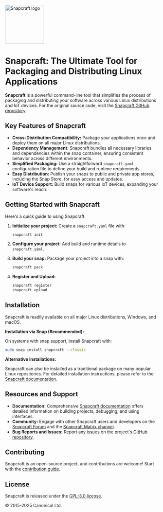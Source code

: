 <img src="https://dashboard.snapcraft.io/site_media/appmedia/2018/04/Snapcraft-logo-bird.png" alt="Snapcraft logo" style="height: 128px; display: block">

# Snapcraft: The Ultimate Tool for Packaging and Distributing Linux Applications

**Snapcraft** is a powerful command-line tool that simplifies the process of packaging and distributing your software across various Linux distributions and IoT devices. For the original source code, visit the [Snapcraft GitHub repository](https://github.com/canonical/snapcraft).

## Key Features of Snapcraft

*   **Cross-Distribution Compatibility:** Package your applications once and deploy them on all major Linux distributions.
*   **Dependency Management:** Snapcraft bundles all necessary libraries and dependencies within the snap container, ensuring consistent behavior across different environments.
*   **Simplified Packaging:** Use a straightforward `snapcraft.yaml` configuration file to define your build and runtime requirements.
*   **Easy Distribution:** Publish your snaps to public and private app stores, including the Snap Store, for easy access and updates.
*   **IoT Device Support:** Build snaps for various IoT devices, expanding your software's reach.

## Getting Started with Snapcraft

Here's a quick guide to using Snapcraft:

1.  **Initialize your project:** Create a `snapcraft.yaml` file with:

    ```bash
    snapcraft init
    ```

2.  **Configure your project:** Add build and runtime details to `snapcraft.yaml`.
3.  **Build your snap:** Package your project into a snap with:

    ```bash
    snapcraft pack
    ```

4.  **Register and Upload:**

    ```bash
    snapcraft register
    snapcraft upload
    ```

## Installation

Snapcraft is readily available on all major Linux distributions, Windows, and macOS.

**Installation via Snap (Recommended):**

On systems with snap support, install Snapcraft with:

```bash
sudo snap install snapcraft --classic
```

**Alternative Installations:**

Snapcraft can also be installed as a traditional package on many popular Linux repositories. For detailed installation instructions, please refer to the [Snapcraft documentation](https://documentation.ubuntu.com/snapcraft/stable/how-to/setup/set-up-snapcraft).

## Resources and Support

*   **Documentation:** Comprehensive [Snapcraft documentation](https://documentation.ubuntu.com/snapcraft/stable) offers detailed information on building projects, debugging, and using interfaces.
*   **Community:** Engage with other Snapcraft users and developers on the [Snapcraft Forum](https://forum.snapcraft.io) and the [Snapcraft Matrix channel](https://matrix.to/#/#snapcraft:ubuntu.com).
*   **Bug Reports and Issues:** Report any issues on the project's [GitHub repository](https://github.com/canonical/snapcraft/issues).

## Contributing

Snapcraft is an open-source project, and contributions are welcome! Start with the [contribution guide](CONTRIBUTING.md).

## License

Snapcraft is released under the [GPL-3.0 license](LICENSE).

© 2015-2025 Canonical Ltd.
